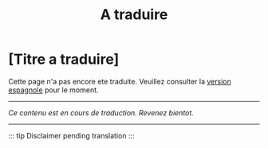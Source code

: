 ﻿---
title: [A traduire]
---

<!-- TODO: translation missing - French version -->

# [Titre a traduire]

Cette page n'a pas encore ete traduite. Veuillez consulter la [version espagnole](/es/mitos-generales-3) pour le moment.

---

*Ce contenu est en cours de traduction. Revenez bientot.*

---

::: tip
Disclaimer pending translation
:::
